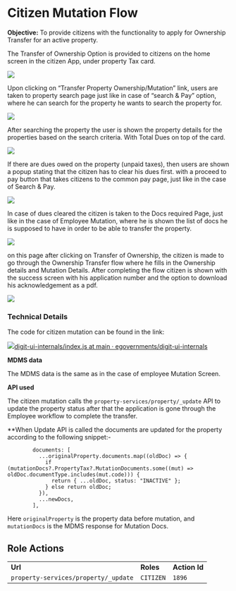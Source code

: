 # Citizen Mutation Flow

**Objective:** To provide citizens with the functionality to apply for Ownership Transfer for an active property.

The Transfer of Ownership Option is provided to citizens on the home screen in the citizen App, under property Tax card.

![](<../../../../.gitbook/assets/image (196).png>)

Upon clicking on “Transfer Property Ownership/Mutation” link, users are taken to property search page just like in case of “search & Pay” option, where he can search for the property he wants to search the property for.

![](<../../../../.gitbook/assets/image (210).png>)

After searching the property the user is shown the property details for the properties based on the search criteria. With Total Dues on top of the card.

![](<../../../../.gitbook/assets/image (245).png>)

If there are dues owed on the property (unpaid taxes), then users are shown a popup stating that the citizen has to clear his dues first. with a proceed to pay button that takes citizens to the common pay page, just like in the case of Search & Pay.

![](<../../../../.gitbook/assets/image (167).png>)

In case of dues cleared the citizen is taken to the Docs required Page, just like in the case of Employee Mutation, where he is shown the list of docs he is supposed to have in order to be able to transfer the property.

![](<../../../../.gitbook/assets/image (208).png>)

on this page after clicking on Transfer of Ownership, the citizen is made to go through the Ownership Transfer flow where he fills in the Ownership details and Mutation Details. After completing the flow citizen is shown with the success screen with his application number and the option to download his acknowledgement as a pdf.

![](<../../../../.gitbook/assets/image (201).png>)

### **Technical Details**

The code for citizen mutation can be found in the link:

[![](https://github.com/fluidicon.png)digit-ui-internals/index.js at main · egovernments/digit-ui-internals](https://github.com/egovernments/digit-ui-internals/blob/main/packages/modules/pt/src/pages/citizen/Mutate/index.js)

**MDMS data**

The MDMS data is the same as in the case of employee Mutation Screen.

**API used**

The citizen mutation calls the `property-services/property/_update` API to update the property status after that the application is gone through the Employee workflow to complete the transfer.

\*\*When Update API is called the documents are updated for the property according to the following snippet:-

```
        documents: [
          ...originalProperty.documents.map((oldDoc) => {
            if (mutationDocs?.PropertyTax?.MutationDocuments.some((mut) => oldDoc.documentType.includes(mut.code))) {
              return { ...oldDoc, status: "INACTIVE" };
            } else return oldDoc;
          }),
          ...newDocs,
        ],
```

Here `originalProperty` is the property data before mutation, and `mutationDocs` is the MDMS response for Mutation Docs.

## **Role Actions**

|                                      |           |               |
| ------------------------------------ | --------- | ------------- |
| **Url**                              | **Roles** | **Action Id** |
| `property-services/property/_update` | `CITIZEN` | `1896`        |
